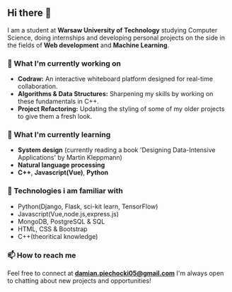 ## Hi there 👋

I am a student at **Warsaw University of Technology** studying Computer Science, doing internships and developing personal projects on the side in the fields of 
**Web development** and **Machine Learning**.

### 🔭 What I'm currently working on

* **Codraw:** An interactive whiteboard platform designed for real-time collaboration.
* **Algorithms & Data Structures:** Sharpening my skills by working on these fundamentals in C++.
* **Project Refactoring:** Updating the styling of some of my older projects to give them a fresh look.

### 🌱 What I'm currently learning

* **System design** (currently reading a book 'Designing Data-Intensive Applications' by Martin Kleppmann)
* **Natural language processing**
* **C++**, **Javascript(Vue)**, **Python**

### 🧬 Technologies i am familiar with

* Python(Django, Flask, sci-kit learn, TensorFlow)
* Javascript(Vue,node.js,express.js)
* MongoDB, PostgreSQL & SQL
* HTML, CSS & Bootstrap
* C++(theoritical knowledge)

### 📫 How to reach me

Feel free to connect at **damian.piechocki05@gmail.com** I'm always open to chatting about new projects and opportunities!

